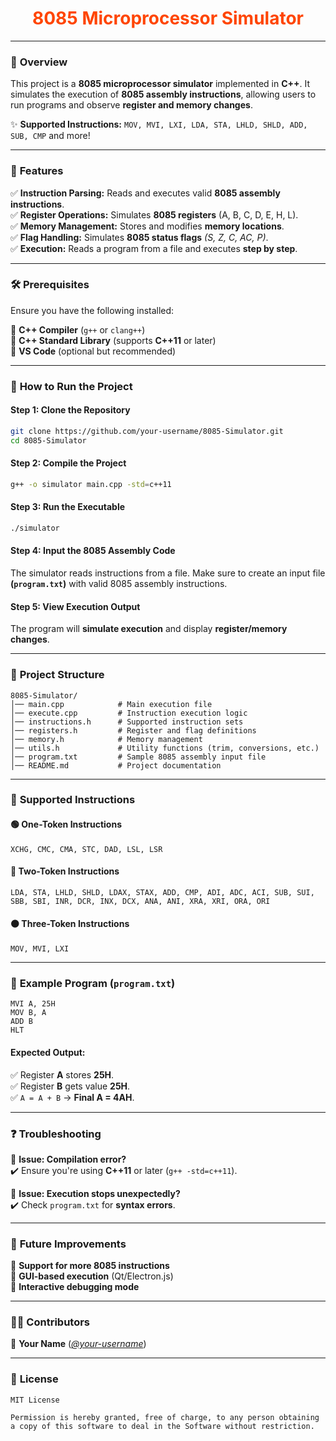 <h1 align="center" style="color:#ff4500;">8085 Microprocessor Simulator</h1>

---


### 📌 **Overview**

This project is a **8085 microprocessor simulator** implemented in **C++**. It simulates the execution of **8085 assembly instructions**, allowing users to run programs and observe **register and memory changes**.

✨ **Supported Instructions:** `MOV, MVI, LXI, LDA, STA, LHLD, SHLD, ADD, SUB, CMP` and more!

---

### 🎯 **Features**

✅ **Instruction Parsing:** Reads and executes valid **8085 assembly instructions**.<br>
✅ **Register Operations:** Simulates **8085 registers** (A, B, C, D, E, H, L).<br>
✅ **Memory Management:** Stores and modifies **memory locations**.<br>
✅ **Flag Handling:** Simulates **8085 status flags** *(S, Z, C, AC, P)*.<br>
✅ **Execution:** Reads a program from a file and executes **step by step**.<br>

---

### 🛠️ **Prerequisites**

Ensure you have the following installed:

🔹 **C++ Compiler** (`g++` or `clang++`)<br>
🔹 **C++ Standard Library** (supports **C++11** or later)<br>
🔹 **VS Code** (optional but recommended)<br>

---

### 🚀 **How to Run the Project**

#### **Step 1: Clone the Repository**
```bash
git clone https://github.com/your-username/8085-Simulator.git
cd 8085-Simulator
```

#### **Step 2: Compile the Project**
```bash
g++ -o simulator main.cpp -std=c++11
```

#### **Step 3: Run the Executable**
```bash
./simulator
```

#### **Step 4: Input the 8085 Assembly Code**
The simulator reads instructions from a file. Make sure to create an input file **(`program.txt`)** with valid 8085 assembly instructions.

#### **Step 5: View Execution Output**
The program will **simulate execution** and display **register/memory changes**.

---

### 📂 **Project Structure**
```plaintext
8085-Simulator/
│── main.cpp            # Main execution file
│── execute.cpp         # Instruction execution logic
│── instructions.h      # Supported instruction sets
│── registers.h         # Register and flag definitions
│── memory.h            # Memory management
│── utils.h             # Utility functions (trim, conversions, etc.)
│── program.txt         # Sample 8085 assembly input file
│── README.md           # Project documentation
```

---

### 💾 **Supported Instructions**

#### **🟢 One-Token Instructions**
`XCHG, CMC, CMA, STC, DAD, LSL, LSR`

#### **🔵 Two-Token Instructions**
`LDA, STA, LHLD, SHLD, LDAX, STAX, ADD, CMP, ADI, ADC, ACI, SUB, SUI, SBB, SBI, INR, DCR, INX, DCX, ANA, ANI, XRA, XRI, ORA, ORI`

#### **🟠 Three-Token Instructions**
`MOV, MVI, LXI`

---

### 📝 **Example Program (`program.txt`)**
```assembly
MVI A, 25H
MOV B, A
ADD B
HLT
```

#### **Expected Output:**
✅ Register **A** stores **25H**.<br>
✅ Register **B** gets value **25H**.<br>
✅ `A = A + B` → **Final A = 4AH**.<br>

---

### ❓ **Troubleshooting**

🔸 **Issue: Compilation error?**<br>
✔️ Ensure you're using **C++11** or later (`g++ -std=c++11`).<br>

🔸 **Issue: Execution stops unexpectedly?**<br>
✔️ Check `program.txt` for **syntax errors**.<br>

---

### 🚀 **Future Improvements**

🔹 **Support for more 8085 instructions**<br>
🔹 **GUI-based execution** (Qt/Electron.js)<br>
🔹 **Interactive debugging mode**<br>

---

### 👨‍💻 **Contributors**
📌 **Your Name** (*[@your-username](https://github.com/your-username)*)

---

### 📜 **License**
```plaintext
MIT License

Permission is hereby granted, free of charge, to any person obtaining a copy of this software to deal in the Software without restriction.
